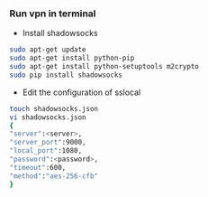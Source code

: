 ### Run vpn in terminal

+ Install shadowsocks
```bash
sudo apt-get update
sudo apt-get install python-pip
sudo apt-get install python-setuptools m2crypto
sudo pip install shadowsocks
```

+ Edit the configuration of sslocal
```bash
touch shadowsocks.json
vi shadowsocks.json
{
"server":<server>,
"server_port":9000,
"local_port":1080,
"password":<password>,
"timeout":600,
"method":"aes-256-cfb"
}
```
